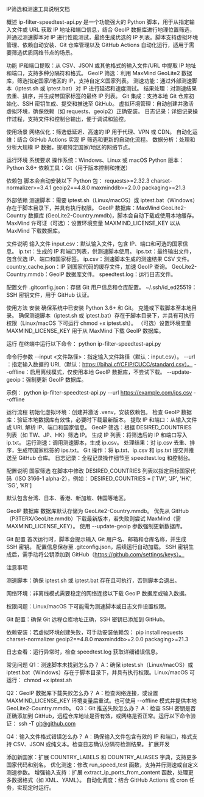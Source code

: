 IP筛选和测速工具说明文档

概述
ip-filter-speedtest-api.py 是一个功能强大的 Python 脚本，用于从指定输入文件或 URL 获取 IP 地址和端口信息，结合 GeoIP 数据库进行地理位置筛选，并通过测速脚本对 IP 进行性能测试，最终生成优选的 IP 列表。脚本支持虚拟环境管理、依赖自动安装、Git 仓库管理以及 GitHub Actions 自动化运行，适用于需要筛选优质网络节点的场景。

功能
IP和端口提取：从 CSV、JSON 或其他格式的输入文件/URL 中提取 IP 地址和端口，支持多种分隔符和格式。
GeoIP 筛选：利用 MaxMind GeoLite2 数据库，筛选指定国家/地区的 IP，支持自定义国家列表。
测速功能：通过外部测速脚本（iptest.sh 或 iptest.bat）对 IP 进行延迟和速度测试。
结果处理：对测速结果去重、排序，并生成带国家标签的最终 IP 列表。
Git 集成：支持本地 Git 仓库初始化、SSH 密钥生成、提交和推送至 GitHub。
虚拟环境管理：自动创建并激活虚拟环境，确保依赖（如 requests、geoip2）正确安装。
日志记录：详细记录操作过程，支持文件和控制台输出，便于调试和监控。

使用场景
网络优化：筛选低延迟、高速的 IP 用于代理、VPN 或 CDN。
自动化运维：结合 GitHub Actions 实现 IP 筛选和更新的自动化流程。
数据分析：处理和分析大规模 IP 数据，提取特定国家/地区的网络节点。

运行环境
系统要求
操作系统：Windows、Linux 或 macOS
Python 版本：Python 3.6+
依赖工具：Git（用于版本控制和推送）

依赖包
脚本会自动安装以下 Python 包：
requests>=2.32.3
charset-normalizer>=3.4.1
geoip2==4.8.0
maxminddb>=2.0.0
packaging>=21.3

外部依赖
测速脚本：需要 iptest.sh（Linux/macOS）或 iptest.bat（Windows）存在于脚本目录下，并具有执行权限。
GeoIP 数据库：MaxMind GeoLite2-Country 数据库 (GeoLite2-Country.mmdb)，脚本会自动下载或使用本地缓存。
MaxMind 许可证（可选）：设置环境变量 MAXMIND_LICENSE_KEY 以从 MaxMind 下载数据库。

文件说明
输入文件
input.csv：默认输入文件，包含 IP、端口和可选的国家信息。
ip.txt：生成的 IP 和端口列表，供测速脚本使用。
ips.txt：最终输出文件，包含优选 IP、端口和国家标签。
ip.csv：测速脚本生成的测速结果 CSV 文件。
country_cache.json：IP 到国家代码的缓存文件，加速 GeoIP 查询。
GeoLite2-Country.mmdb：GeoIP 数据库文件。
speedtest.log：运行日志文件。

配置文件
.gitconfig.json：存储 Git 用户信息和仓库配置。
~/.ssh/id_ed25519：SSH 密钥文件，用于 GitHub 认证。

使用方法
安装
确保系统中已安装 Python 3.6+ 和 Git。
克隆或下载脚本至本地目录。
确保测速脚本（iptest.sh 或 iptest.bat）存在于脚本目录下，并具有可执行权限（Linux/macOS 下可运行 chmod +x iptest.sh）。
（可选）设置环境变量 MAXMIND_LICENSE_KEY 用于从 MaxMind 下载 GeoIP 数据库。

运行
在终端中运行以下命令：
python ip-filter-speedtest-api.py

命令行参数
--input <文件路径>：指定输入文件路径（默认：input.csv）。
--url <URL>：指定输入数据的 URL（默认：https://bihai.cf/CFIP/CUCC/standard.csv）。
--offline：启用离线模式，仅使用本地 GeoIP 数据库，不尝试下载。
--update-geoip：强制更新 GeoIP 数据库。

示例：
python ip-filter-speedtest-api.py --url https://example.com/ips.csv --offline

运行流程
初始化虚拟环境：创建并激活 .venv，安装依赖包。
检查 GeoIP 数据库：验证本地数据库有效性，必要时下载最新版本。
提取 IP 和端口：从输入文件或 URL 解析 IP、端口和国家信息。
GeoIP 筛选：根据 DESIRED_COUNTRIES 列表（如 TW、JP、HK）筛选 IP。
生成 IP 列表：将筛选后的 IP 和端口写入 ip.txt。
运行测速：调用测速脚本，生成 ip.csv。
处理结果：对 ip.csv 去重、排序，生成带国家标签的 ips.txt。
Git 操作：将 ip.txt、ip.csv 和 ips.txt 提交并推送至 GitHub 仓库。
日志记录：全程记录操作细节至 speedtest.log 和控制台。

配置说明
国家筛选
在脚本中修改 DESIRED_COUNTRIES 列表以指定目标国家代码（ISO 3166-1 alpha-2），例如：
DESIRED_COUNTRIES = ['TW', 'JP', 'HK', 'SG', 'KR']

默认包含台湾、日本、香港、新加坡、韩国等地区。

GeoIP 数据库
数据库默认存储为 GeoLite2-Country.mmdb。
优先从 GitHub（P3TERX/GeoLite.mmdb）下载最新版本，若失败则尝试 MaxMind（需 MAXMIND_LICENSE_KEY）。
使用 --update-geoip 参数强制更新数据库。

Git 配置
首次运行时，脚本会提示输入 Git 用户名、邮箱和仓库名称，并生成 SSH 密钥。
配置信息保存至 .gitconfig.json，后续运行自动加载。
SSH 密钥生成后，需手动将公钥添加到 GitHub（https://github.com/settings/keys）。

注意事项

测速脚本：确保 iptest.sh 或 iptest.bat 存在且可执行，否则脚本会退出。

网络环境：非离线模式需要稳定的网络连接以下载 GeoIP 数据库或输入数据。

权限问题：Linux/macOS 下可能需为测速脚本或日志文件设置权限。

Git 配置：确保 Git 远程仓库地址正确，SSH 密钥已添加到 GitHub。

依赖安装：若虚拟环境创建失败，可手动安装依赖包：
pip install requests charset-normalizer geoip2==4.8.0 maxminddb>=2.0.0 packaging>=21.3


日志查看：运行异常时，检查 speedtest.log 获取详细错误信息。


常见问题
Q1：测速脚本未找到怎么办？
A：确保 iptest.sh（Linux/macOS）或 iptest.bat（Windows）存在于脚本目录下，并具有执行权限。Linux/macOS 可运行：
chmod +x iptest.sh

Q2：GeoIP 数据库下载失败怎么办？
A：检查网络连接，或设置 MAXMIND_LICENSE_KEY 环境变量后重试。也可使用 --offline 模式并提供本地 GeoLite2-Country.mmdb。
Q3：Git 推送失败怎么办？
A：检查 SSH 密钥是否正确添加到 GitHub，远程仓库地址是否有效，或网络是否正常。运行以下命令验证：
ssh -T git@github.com

Q4：输入文件格式错误怎么办？
A：确保输入文件包含有效的 IP 和端口，格式支持 CSV、JSON 或纯文本。检查日志确认分隔符检测结果。
扩展开发

添加新国家：扩展 COUNTRY_LABELS 和 COUNTRY_ALIASES 字典，支持更多国家代码和别名。
优化测速：修改 run_speed_test 函数，支持并行测速或自定义测速参数。
增强输入支持：扩展 extract_ip_ports_from_content 函数，处理更多数据格式（如 XML、YAML）。
自动化调度：结合 GitHub Actions 或 cron 任务，实现定时运行。


